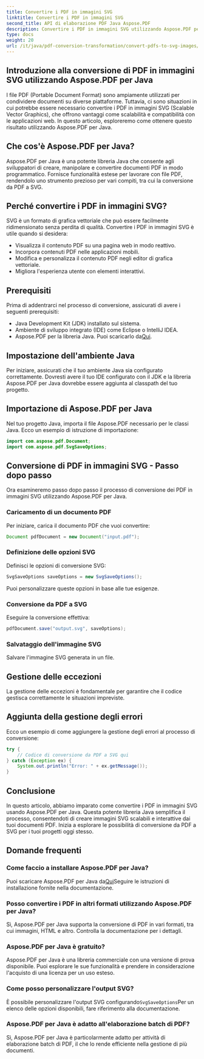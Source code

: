 ```yaml
---
title: Convertire i PDF in immagini SVG
linktitle: Convertire i PDF in immagini SVG
second_title: API di elaborazione PDF Java Aspose.PDF
description: Convertire i PDF in immagini SVG utilizzando Aspose.PDF per Java guida passo passo per una conversione fluida da PDF a SVG con Aspose.PDF per Java.
type: docs
weight: 20
url: /it/java/pdf-conversion-transformation/convert-pdfs-to-svg-images/
---
```


## Introduzione alla conversione di PDF in immagini SVG utilizzando Aspose.PDF per Java

I file PDF (Portable Document Format) sono ampiamente utilizzati per condividere documenti su diverse piattaforme. Tuttavia, ci sono situazioni in cui potrebbe essere necessario convertire i PDF in immagini SVG (Scalable Vector Graphics), che offrono vantaggi come scalabilità e compatibilità con le applicazioni web. In questo articolo, esploreremo come ottenere questo risultato utilizzando Aspose.PDF per Java.

## Che cos'è Aspose.PDF per Java?

Aspose.PDF per Java è una potente libreria Java che consente agli sviluppatori di creare, manipolare e convertire documenti PDF in modo programmatico. Fornisce funzionalità estese per lavorare con file PDF, rendendolo uno strumento prezioso per vari compiti, tra cui la conversione da PDF a SVG.

## Perché convertire i PDF in immagini SVG?

SVG è un formato di grafica vettoriale che può essere facilmente ridimensionato senza perdita di qualità. Convertire i PDF in immagini SVG è utile quando si desidera:

- Visualizza il contenuto PDF su una pagina web in modo reattivo.
- Incorpora contenuti PDF nelle applicazioni mobili.
- Modifica e personalizza il contenuto PDF negli editor di grafica vettoriale.
- Migliora l'esperienza utente con elementi interattivi.

## Prerequisiti

Prima di addentrarci nel processo di conversione, assicurati di avere i seguenti prerequisiti:

- Java Development Kit (JDK) installato sul sistema.
- Ambiente di sviluppo integrato (IDE) come Eclipse o IntelliJ IDEA.
-  Aspose.PDF per la libreria Java. Puoi scaricarlo da[Qui](https://releases.aspose.com/pdf/java/).

## Impostazione dell'ambiente Java

Per iniziare, assicurati che il tuo ambiente Java sia configurato correttamente. Dovresti avere il tuo IDE configurato con il JDK e la libreria Aspose.PDF per Java dovrebbe essere aggiunta al classpath del tuo progetto.

## Importazione di Aspose.PDF per Java

Nel tuo progetto Java, importa il file Aspose.PDF necessario per le classi Java. Ecco un esempio di istruzione di importazione:

```java
import com.aspose.pdf.Document;
import com.aspose.pdf.SvgSaveOptions;
```

## Conversione di PDF in immagini SVG - Passo dopo passo

Ora esamineremo passo dopo passo il processo di conversione dei PDF in immagini SVG utilizzando Aspose.PDF per Java.

### Caricamento di un documento PDF

Per iniziare, carica il documento PDF che vuoi convertire:

```java
Document pdfDocument = new Document("input.pdf");
```

### Definizione delle opzioni SVG

Definisci le opzioni di conversione SVG:

```java
SvgSaveOptions saveOptions = new SvgSaveOptions();
```

Puoi personalizzare queste opzioni in base alle tue esigenze.

### Conversione da PDF a SVG

Eseguire la conversione effettiva:

```java
pdfDocument.save("output.svg", saveOptions);
```

### Salvataggio dell'immagine SVG

Salvare l'immagine SVG generata in un file.

## Gestione delle eccezioni

La gestione delle eccezioni è fondamentale per garantire che il codice gestisca correttamente le situazioni impreviste.

## Aggiunta della gestione degli errori

Ecco un esempio di come aggiungere la gestione degli errori al processo di conversione:

```java
try {
    // Codice di conversione da PDF a SVG qui
} catch (Exception ex) {
    System.out.println("Error: " + ex.getMessage());
}
```

## Conclusione

In questo articolo, abbiamo imparato come convertire i PDF in immagini SVG usando Aspose.PDF per Java. Questa potente libreria Java semplifica il processo, consentendoti di creare immagini SVG scalabili e interattive dai tuoi documenti PDF. Inizia a esplorare le possibilità di conversione da PDF a SVG per i tuoi progetti oggi stesso.

## Domande frequenti

### Come faccio a installare Aspose.PDF per Java?

 Puoi scaricare Aspose.PDF per Java da[Qui](https://releases.aspose.com/pdf/java/)Seguire le istruzioni di installazione fornite nella documentazione.

### Posso convertire i PDF in altri formati utilizzando Aspose.PDF per Java?

Sì, Aspose.PDF per Java supporta la conversione di PDF in vari formati, tra cui immagini, HTML e altro. Controlla la documentazione per i dettagli.

### Aspose.PDF per Java è gratuito?

Aspose.PDF per Java è una libreria commerciale con una versione di prova disponibile. Puoi esplorare le sue funzionalità e prendere in considerazione l'acquisto di una licenza per un uso esteso.

### Come posso personalizzare l'output SVG?

 È possibile personalizzare l'output SVG configurando`SvgSaveOptions`Per un elenco delle opzioni disponibili, fare riferimento alla documentazione.

### Aspose.PDF per Java è adatto all'elaborazione batch di PDF?

Sì, Aspose.PDF per Java è particolarmente adatto per attività di elaborazione batch di PDF, il che lo rende efficiente nella gestione di più documenti.